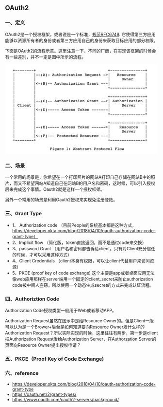 ## OAuth2

### 一、定义
OAuth2是一个授权框架，或者说是一个标准，[规范RFC6749](https://datatracker.ietf.org/doc/html/rfc6749). 它使得第三方应用能够以资源所有者的身份或者第三方应用自己的身份来获取目标应用的部分权限。

下面是OAuth2的流程示意。这里注意一下，不同的厂商，在实现该框架的时候会有一些差别，并不一定是图中所示的流程。

![Oauth2 flow](../../static/oauth2.png)

### 二、场景
一个常用的场景是，你希望在一个打印照片的网站A打印自己存储在网站B中的照片，而又不希望网站A知道自己在网站B的用户名和密码，这时候，可以引入授权层来完成这个事情。Oauth2就是这样一个授权框架。

另外一个常用的场景是利用Oauth2授权来实现免注册登陆。


### 三、Grant Type
- 1、 Authorization code （目前People的系统基本都是这种方式， https://developer.okta.com/blog/2018/04/10/oauth-authorization-code-grant-type）
- 2、Implicit flow             （简化版，token直接返回，而不是通过code来交换）
- 3、password Grant      （用户名和密码都告诉给client。只有对Client充分信任的时候，才可以采用这种方式）
- 4、Client Credentials   （client本身有权限，可以让client代替用户来访问资源）
- 5、PKCE (proof key of code exchange) 这个主要是app或者桌面应用无法像web应用那样在server端用一个固定的client_secret来防止authorization code被中间人盗窃。所以使用一个动态生成secret的方式来完成认证流程。

### 四、Authoriztion Code
Authorization Code授权类型一般用于Web或者移动APP。

Authorization Request虽然在图示中是给Resource Owner的。但是Client一版可以认为是一个Brower+后台是如何知道要向Resource Owner发什么样的Authorization Request？所以实际实现的时候，这里往往有两步，第一步是client把Authorization Request发给Authorization Server，在Authorzation Server的页面向Resource Owner提出授权申请？

### 五、PKCE（Proof Key of Code Exchange)




### 六、reference

- https://developer.okta.com/blog/2018/04/10/oauth-authorization-code-grant-type
- https://oauth.net/2/grant-types/
- https://www.oauth.com/oauth2-servers/background/
